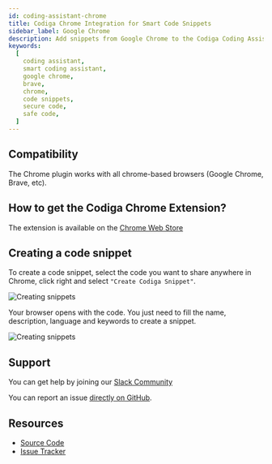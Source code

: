 ```yaml
---
id: coding-assistant-chrome
title: Codiga Chrome Integration for Smart Code Snippets
sidebar_label: Google Chrome
description: Add snippets from Google Chrome to the Codiga Coding Assistant. Create your own snippets and use them in your IDE.
keywords:
  [
    coding assistant,
    smart coding assistant,
    google chrome,
    brave,
    chrome,
    code snippets,
    secure code,
    safe code,
  ]
---
```


## Compatibility

The Chrome plugin works with all chrome-based browsers (Google Chrome, Brave, etc).

## How to get the Codiga Chrome Extension?

The extension is available on the [Chrome Web Store](https://chrome.google.com/webstore/detail/codiga/dbkhkhonmelajjempmoadocgneoadjge)

## Creating a code snippet

To create a code snippet, select the code you want to share anywhere in Chrome, click right and select `"Create Codiga Snippet"`.

![Creating snippets](/img/coding-assistant/chrome-create-snippet-01.png)

Your browser opens with the code. You just need to fill the name, description, language and keywords to create a snippet.

![Creating snippets](/img/coding-assistant/chrome-create-snippet-02.png)

## Support

You can get help by joining our [Slack Community](https://join.slack.com/t/codigahq/shared_invite/zt-9hvmfwie-9BUVFwZDwvpIGlkHv2mzYQ)

You can report an issue [directly on GitHub](https://github.com/codiga/chrome-extension/issues).

## Resources

- [Source Code](https://github.com/codiga/chrome-extension)
- [Issue Tracker](https://github.com/codiga/chrome-extension/issues)
